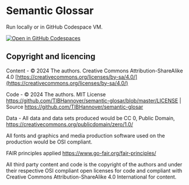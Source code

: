 # Semantic Glossar

Run locally or in GitHub Codespace VM.

[![Open in GitHub Codespaces](https://github.com/codespaces/badge.svg)](https://github.com/codespaces)

## Copyright and licencing

Content - © 2024 The authors. Creative Commons Attribution-ShareAlike 4.0 [https://creativecommons.org/licenses/by-sa/4.0/](https://creativecommons.org/licenses/by-sa/4.0/)

Code - © 2024 The authors. MIT License https://github.com/TIBHannover/semantic-glosar/blob/master/LICENSE | Source https://github.com/TIBHannover/semantic-glosar

Data - All data and data sets produced would be CC 0, Public Domain, https://creativecommons.org/publicdomain/zero/1.0/

All fonts and graphics and media production software used on the production would be OSI compliant.

FAIR principles applied https://www.go-fair.org/fair-principles/

All third party content and code is the copyright of the authors and under their respective OSI compliant open licenses for code and compliant with Creative Commons Attribution-ShareAlike 4.0 International for content.

